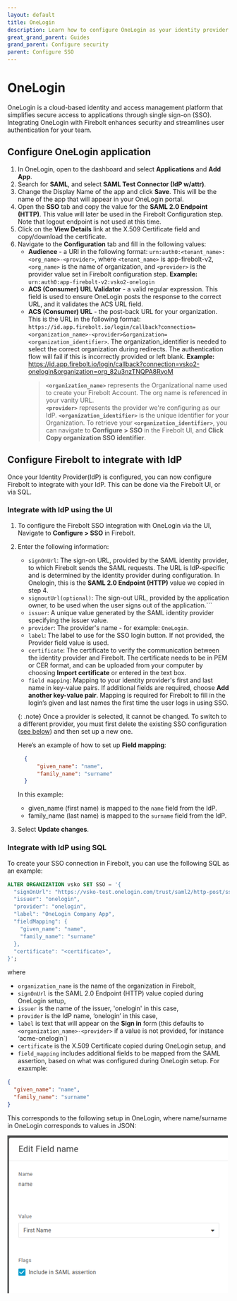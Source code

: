 ```yaml
---
layout: default
title: OneLogin
description: Learn how to configure OneLogin as your identity provider to work with SSO authentication for Firebolt. 
great_grand_parent: Guides
grand_parent: Configure security
parent: Configure SSO
---
```


# OneLogin

OneLogin is a cloud-based identity and access management platform that simplifies secure access to applications through single sign-on (SSO). Integrating OneLogin with Firebolt enhances security and streamlines user authentication for your team.

## Configure OneLogin application

1. In OneLogin, open to the dashboard and select **Applications** and **Add App**.
2. Search for **SAML**, and select **SAML Test Connector (IdP w/attr)**.
3. Change the Display Name of the app and click **Save**. This will be the name of the app that will appear in your OneLogin portal.
4. Open the **SSO** tab and copy the value for the **SAML 2.0 Endpoint (HTTP)**. This value will later be used in the Firebolt Configuration step. Note that logout endpoint is not used at this time.
5. Click on the **View Details** link at the X.509 Certificate field and copy/download the certificate.
6. Navigate to the **Configuration** tab and fill in the following values:
    - **Audience** - a URI in the following format: `urn:auth0:<tenant_name>:<org_name>-<provider>`, where `<tenant_name>` is app-firebolt-v2, `<org_name>` is the name of organization, and `<provider>` is the provider value set in Firebolt configuration step. **Example:** `urn:auth0:app-firebolt-v2:vsko2-onelogin`
    - **ACS (Consumer) URL Validator** - a valid regular expression. This field is used to ensure OneLogin posts the response to the correct URL, and it validates the ACS URL field.
    - **ACS (Consumer) URL** - the post-back URL for your organization. This is the URL in the following format: `https://id.app.firebolt.io/login/callback?connection=<organization_name>-<provider>&organization=<organization_identifier>`. The organization_identifier is needed to select the correct organization during redirects. The authentication flow will fail if this is incorrectly provided or left blank. **Example:** https://id.app.firebolt.io/login/callback?connection=vsko2-onelogin&organization=org_82u3nzTNQPA8RyoM
        > **`<organization_name>`** represents the Organizational name used to create your Firebolt Account. The org name is referenced in your vanity URL.  
        > **`<provider>`** represents the provider we're configuring as our IdP.
        > **`<organization_identifier>`** is the unique identifier for your Organization. To retrieve your **`<organization_identifier>`**, you can navigate to **Configure > SSO** in the Firebolt UI, and **Click Copy organization SSO identifier**. 

## Configure Firebolt to integrate with IdP
Once your Identity Provider(IdP) is configured, you can now configure Firebolt to integrate with your IdP. This can be done via the Firebolt UI, or via SQL.

### Integrate with IdP using the UI
1. To configure the Firebolt SSO integration with OneLogin via the UI, Navigate to **Configure > SSO** in Firebolt.
2. Enter the following information:

    - ```signOnUrl```: The sign-on URL, provided by the SAML identity provider, to which Firebolt sends the SAML requests. The URL is IdP-specific and is determined by the identity provider during configuration. In Onelogin, this is the **SAML 2.0 Endpoint (HTTP)** value we copied in step 4. 
    - ```signoutUrl(optional)```: The sign-out URL, provided by the application owner, to be used when the user signs out of the application.```
    - ```issuer```: A unique value generated by the SAML identity provider specifying the issuer value.
    - ```provider```: The provider's name - for example: ```OneLogin```. 
    - ```label```: The label to use for the SSO login button. If not provided, the Provider field value is used. 
    - ```certificate```: The certificate to verify the communication between the identity provider and Firebolt. The certificate needs to be in PEM or CER format, and can be uploaded from your computer by choosing **Import certificate** or entered in the text box.
    - ```field mapping```: Mapping to your identity provider's first and last name in key-value pairs. If additional fields are required, choose **Add another key-value pair**. Mapping is           required for Firebolt to fill in the login’s given and last names the first time the user logs in using SSO. 

    {: .note}
    Once a provider is selected, it cannot be changed. To switch to a different provider, you must first delete the existing SSO configuration ([see below](#delete-sso)) and then set up a new       one.

    Here’s an example of how to set up **Field mapping**:

      ```json  
        {
            "given_name": "name",
            "family_name": "surname"
        }
      ```

   In this example:
     * given_name (first name) is mapped to the ```name``` field from the IdP.
     * family_name (last name) is mapped to the ```surname``` field from the IdP. 

3. Select **Update changes**.

### Integrate with IdP using SQL

To create your SSO connection in Firebolt, you can use the following SQL as an example:

```sql
ALTER ORGANIZATION vsko SET SSO = '{
  "signOnUrl": "https://vsko-test.onelogin.com/trust/saml2/http-post/sso/aa",
  "issuer": "onelogin",
  "provider": "onelogin",
  "label": "OneLogin Company App",
  "fieldMapping": {
    "given_name": "name",
    "family_name": "surname"
  },
  "certificate": "<certificate>",
}';
```

where
- ```organization_name``` is the name of the organization in Firebolt, 
- ```signOnUrl``` is the SAML 2.0 Endpoint (HTTP) value copied during OneLogin setup,
- ```issuer``` is the name of the issuer, 'onelogin' in this case, 
- ```provider``` is the IdP name, ‘onelogin’ in this case, 
- ```label``` is text that will appear on the **Sign in** form (this defaults to `<organization_name>-<provider>` if a value is not provided, for instance ‘acme-onelogin`) 
- ```certificate``` is the X.509 Certificate copied during OneLogin setup, and 
- ```field_mapping``` includes additional fields to be mapped from the SAML assertion, based on what was configured during OneLogin setup. For exaxmple:

```json
{
  "given_name": "name",
  "family_name": "surname"
}
```

This corresponds to the following setup in OneLogin, where name/surname in OneLogin corresponds to values in JSON:

<img src="../../../assets/images/onelogexample1.png" alt="Edit first name" width="500"/>
